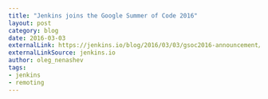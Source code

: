 ```yaml
---
title: "Jenkins joins the Google Summer of Code 2016"
layout: post
category: blog
date: 2016-03-03
externalLink: https://jenkins.io/blog/2016/03/03/gsoc2016-announcement/
externalLinkSource: jenkins.io
author: oleg_nenashev
tags:
- jenkins
- remoting
---
```

